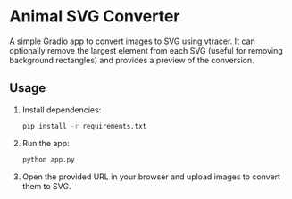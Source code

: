 # Animal SVG Converter

A simple Gradio app to convert images to SVG using vtracer.
It can optionally remove the largest element from each SVG (useful for
removing background rectangles) and provides a preview of the conversion.

## Usage

1. Install dependencies:
   ```bash
   pip install -r requirements.txt
   ```
2. Run the app:
   ```bash
   python app.py
   ```
3. Open the provided URL in your browser and upload images to convert them to SVG.

